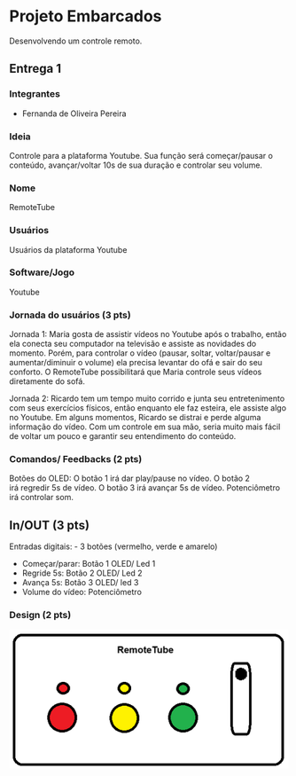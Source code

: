 # Projeto Embarcados

Desenvolvendo um controle remoto.

## Entrega 1

### Integrantes

- Fernanda de Oliveira Pereira

### Ideia

<!--  Descreva aqui em poucas palavras qual a ideia do seu controle. Se ele vai ser de jogo ou de aplicação -->
Controle para a plataforma Youtube. Sua função será começar/pausar o conteúdo, avançar/voltar 10s de sua duração e controlar seu volume.

### Nome

<!-- De um nome ao seu controle! -->
RemoteTube

### Usuários 

<!-- Descreva aqui quem seriam os possíveis usuários deste controle. -->
Usuários da plataforma Youtube

### Software/Jogo 

<!-- Qual software que seu controle vai controlar? -->
Youtube

### Jornada do usuários (3 pts)

<!-- Descreva ao menos duas jornadas de usuários distintos, é para caprichar! -->
Jornada 1:
Maria gosta de assistir vídeos no Youtube após o trabalho, então ela conecta seu computador na televisão e assiste as novidades do momento. Porém, para controlar o vídeo (pausar, soltar, voltar/pausar e aumentar/diminuir o volume) ela precisa levantar do ofá e sair do seu conforto. O RemoteTube possibilitará que Maria controle seus vídeos diretamente do sofá.

Jornada 2:
Ricardo tem um tempo muito corrido e junta seu entretenimento com seus exercícios físicos, então enquanto ele faz esteira, ele assiste algo no Youtube. Em alguns momentos, Ricardo se distrai e perde alguma informação do vídeo. Com um controle em sua mão, seria muito mais fácil de voltar um pouco e garantir seu entendimento do conteúdo.

### Comandos/ Feedbacks (2 pts)

<!-- 
Quais são os comandos/ operacões possíveis do seu controle?

Quais os feedbacks que seu controle vai fornecer ao usuário?
-->
Botões do OLED:
O botão 1 irá dar play/pause no vídeo.
O botão 2 irá regredir 5s de vídeo.
O botão 3 irá avançar 5s de vídeo.
Potenciômetro irá controlar som.


## In/OUT (3 pts)

<!--
Para cada Comando/ Feedback do seu controle, associe qual sensores/ atuadores pretende utilizar? Faca em formato de lista, exemplo:

- Avanca música: Push button amarelo
- Volume da música: Fita de LED indicando potência do som
-->
Entradas digitais: - 3 botões (vermelho, verde e amarelo)
- Começar/parar: Botão 1 OLED/ Led 1 
- Regride 5s: Botão 2 OLED/ Led 2
- Avança 5s: Botão 3 OLED/ led 3 
- Volume do vídeo: Potenciômetro 



### Design (2 pts)

<!--
Faca um esboco de como seria esse controle (vai ter uma etapa que terão que detalhar melhor isso).
-->
<img src="/remotetube.png">
